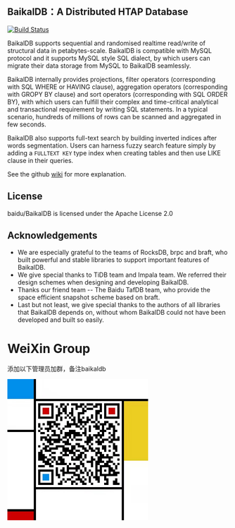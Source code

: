 ## BaikalDB：A Distributed HTAP Database
[![Build Status](https://travis-ci.org/baidu/BaikalDB.svg?branch=master)](https://travis-ci.org/baidu/BaikalDB)

BaikalDB supports sequential and randomised realtime read/write of structural data in petabytes-scale.
BaikalDB is compatible with MySQL protocol and it supports MySQL style SQL dialect, by which users can migrate their data storage from MySQL to BaikalDB seamlessly.

BaikalDB internally provides projections, filter operators (corresponding with SQL WHERE or HAVING clause), aggregation operators (corresponding with GROPY BY clause) and sort operators (corresponding with SQL ORDER BY), with which users can fulfill their complex and time-critical analytical and transactional requirement by writing SQL statements. In a typical scenario, hundreds of millions of rows can be scanned and aggregated in few seconds.

BaikalDB also supports full-text search by building inverted indices after words segmentation. 
Users can harness fuzzy search feature simply by adding a `FULLTEXT KEY` type index when creating tables and then use LIKE clause in their queries.

See the github [wiki](https://github.com/baidu/BaikalDB/wiki) for more explanation.

## License
baidu/BaikalDB is licensed under the Apache License 2.0

## Acknowledgements
* We are especially grateful to the teams of RocksDB, brpc and braft, who built powerful and stable libraries to support important features of BaikalDB.
* We give special thanks to TiDB team and Impala team. We referred their design schemes when designing and developing BaikalDB.
* Thanks our friend team -- The Baidu TafDB team, who provide the space efficient snapshot scheme based on braft.
* Last but not least, we give special thanks to the authors of all libraries that BaikalDB depends on, without whom BaikalDB could not have been developed and built so easily.

# WeiXin Group
添加以下管理员加群，备注baikaldb

<img src="./qrcode.jpeg" width="320" />